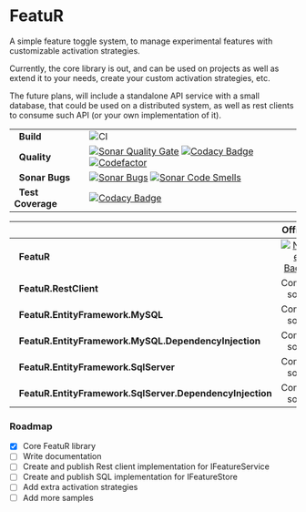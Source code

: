 # FeatuR
A simple feature toggle system, to manage experimental features with customizable activation strategies.

Currently, the core library is out, and can be used on projects as well as extend it to your needs, create your custom activation strategies, etc.

The future plans, will include a standalone API service with a small database, that could be used on a distributed system, as well as rest clients to consume such API (or your own implementation of it).

|                   |  |
|-------------------|--------|
| &nbsp;&nbsp;**Build**            |    ![CI](https://github.com/raulcanales/FeatuR/workflows/CI/badge.svg)   |
| &nbsp;&nbsp;**Quality** |    [![Sonar Quality Gate](https://sonarcloud.io/api/project_badges/measure?project=raulcanales_FeatuR&metric=alert_status)](https://sonarcloud.io/project/issues?id=raulcanales_FeatuR)  [![Codacy Badge](https://app.codacy.com/project/badge/Grade/58bce6d90c90441da814ca4349bc9d6f)](https://www.codacy.com/manual/raulcanales/FeatuR?utm_source=github.com&amp;utm_medium=referral&amp;utm_content=raulcanales/FeatuR&amp;utm_campaign=Badge_Grade) [![Codefactor](https://www.codefactor.io/repository/github/raulcanales/FeatuR/badge)](https://www.codefactor.io/repository/github/raulcanales/FeatuR/badge)   |
| &nbsp;&nbsp;**Sonar Bugs** | [![Sonar Bugs](https://sonarcloud.io/api/project_badges/measure?project=raulcanales_FeatuR&metric=bugs)](https://sonarcloud.io/project/issues?id=raulcanales_FeatuR&resolved=false&types=BUG) [![Sonar Code Smells](https://sonarcloud.io/api/project_badges/measure?project=raulcanales_FeatuR&metric=code_smells)](https://sonarcloud.io/project/issues?id=raulcanales_FeatuR&resolved=false&types=CODE_SMELL) |
| &nbsp;&nbsp;**Test Coverage** | [![Codacy Badge](https://app.codacy.com/project/badge/Coverage/58bce6d90c90441da814ca4349bc9d6f)](https://www.codacy.com/manual/raulcanales/FeatuR?utm_source=github.com&utm_medium=referral&utm_content=raulcanales/FeatuR&utm_campaign=Badge_Coverage) |


|                   | Official | Preview |
|-------------------|:--------:|:-------:|
| &nbsp;&nbsp;**FeatuR**            |    [![NuGet Badge](https://buildstats.info/nuget/FeatuR)](https://www.nuget.org/packages/FeatuR)   |   [![MyGet Badge](https://buildstats.info/myget/featur/FeatuR)](https://www.myget.org/feed/featur/package/nuget/FeatuR)   |
| &nbsp;&nbsp;**FeatuR.RestClient** |    Coming soon   |   [![MyGet Badge](https://buildstats.info/myget/featur/FeatuR.RestClient)](https://www.myget.org/feed/featur/package/nuget/FeatuR.RestClient)   |
| &nbsp;&nbsp;**FeatuR.EntityFramework.MySQL**        |    Coming soon   |   [![MyGet Badge](https://buildstats.info/myget/featur/FeatuR.EntityFramework.MySQL)](https://www.myget.org/feed/featur/package/nuget/FeatuR.EntityFramework.MySQL)   |
| &nbsp;&nbsp;**FeatuR.EntityFramework.MySQL.DependencyInjection**        |    Coming soon   |   [![MyGet Badge](https://buildstats.info/myget/featur/FeatuR.EntityFramework.MySQL.DependencyInjection)](https://www.myget.org/feed/featur/package/nuget/FeatuR.EntityFramework.MySQL.DependencyInjection)   |
| &nbsp;&nbsp;**FeatuR.EntityFramework.SqlServer**        |    Coming soon   |   [![MyGet Badge](https://buildstats.info/myget/featur/FeatuR.EntityFramework.SqlServer)](https://www.myget.org/feed/featur/package/nuget/FeatuR.EntityFramework.SqlServer)   |
| &nbsp;&nbsp;**FeatuR.EntityFramework.SqlServer.DependencyInjection**        |    Coming soon   |   [![MyGet Badge](https://buildstats.info/myget/featur/FeatuR.EntityFramework.SqlServer.DependencyInjection)](https://www.myget.org/feed/featur/package/nuget/FeatuR.EntityFramework.SqlServer.DependencyInjection)   |

### Roadmap

- [x] Core FeatuR library
- [ ] Write documentation
- [ ] Create and publish Rest client implementation for IFeatureService
- [ ] Create and publish SQL implementation for IFeatureStore
- [ ] Add extra activation strategies
- [ ] Add more samples
